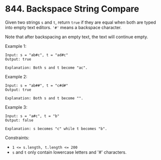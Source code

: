 # 844. Backspace String Compare

Given two strings `s` and `t`, return `true` if they are equal when both are typed into empty text editors. `'#'` means a backspace character.

Note that after backspacing an empty text, the text will continue empty.

Example 1:

    Input: s = "ab#c", t = "ad#c"
    Output: true

    Explanation: Both s and t become "ac".

Example 2:

    Input: s = "ab##", t = "c#d#"
    Output: true

    Explanation: Both s and t become "".

Example 3:

    Input: s = "a#c", t = "b"
    Output: false

    Explanation: s becomes "c" while t becomes "b".

Constraints:
- `1 <= s.length, t.length <= 200`
- `s` and `t` only contain lowercase letters and '#' characters.